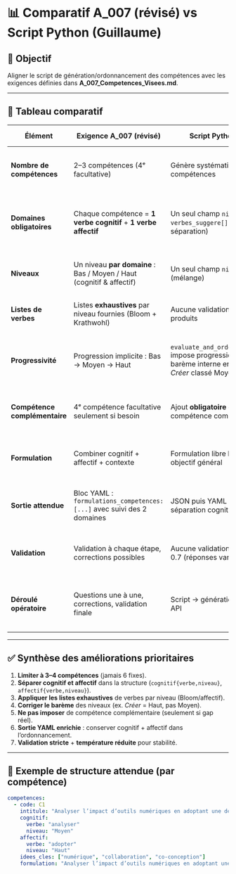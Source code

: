 # 📊 Comparatif A_007 (révisé) vs Script Python (Guillaume)

## 🎯 Objectif
Aligner le script de génération/ordonnancement des compétences avec les exigences définies dans **A_007_Competences_Visees.md**.

---

## 📝 Tableau comparatif

| Élément | Exigence A_007 (révisé) | Script Python actuel | Écart constaté | Améliorations nécessaires |
|---------|--------------------------|----------------------|----------------|---------------------------|
| **Nombre de compétences** | 2–3 compétences (4ᵉ facultative) | Génère systématiquement **6** compétences | Cardinalité incorrecte | Limiter la génération à **3–4** (paramétrable : 3 par défaut, 4 si besoin) |
| **Domaines obligatoires** | Chaque compétence = **1 verbe cognitif** + **1 verbe affectif** | Un seul champ `niveau` + `verbes_suggere[]` (pas de séparation) | Domaine affectif totalement absent | Ajouter deux sous-structures distinctes : `cognitif {verbe, niveau}` et `affectif {verbe, niveau}` |
| **Niveaux** | Un niveau **par domaine** : Bas / Moyen / Haut (cognitif & affectif) | Un seul champ `niveau` (mélange) | Perte de granularité | Forcer `cognitif.niveau` et `affectif.niveau` séparés |
| **Listes de verbes** | Listes **exhaustives** par niveau fournies (Bloom + Krathwohl) | Aucune validation sur les verbes produits | Risque de verbes hors référentiel | Intégrer un **contrôle** : verbe ∈ liste exhaustive du niveau choisi |
| **Progressivité** | Progression implicite : Bas → Moyen → Haut | `evaluate_and_order_competences` impose progression, mais barème interne erroné (ex. *Créer* classé Moyen) | Erreur de mapping niveaux | Reprendre les tables de verbes/niveaux depuis A_007 pour fiabiliser l’ordonnancement |
| **Compétence complémentaire** | 4ᵉ compétence facultative seulement si besoin | Ajout **obligatoire** d’une compétence complémentaire | Excès de compétences | Ne suggérer une compétence complémentaire **que si un “gap” réel** est détecté |
| **Formulation** | Combiner cognitif + affectif + contexte | Formulation libre basée sur objectif général | Formulations incomplètes / non alignées | Pattern contrôlé : *« [verbe cognitif] … en [verbe affectif] … (contextualisé) »* |
| **Sortie attendue** | Bloc YAML : `formulations_competences: [...]` avec suivi des 2 domaines | JSON puis YAML simplifié, sans séparation cognitif/affectif | Perte des attributs essentiels | Étendre la sortie YAML avec : <br>`cognitif: {verbe, niveau}` <br>`affectif: {verbe, niveau}` |
| **Validation** | Validation à chaque étape, corrections possibles | Aucune validation, température 0.7 (réponses variables) | Risque de réponses incohérentes | Ajouter **validation stricte** + baisser température (0.2–0.3) pour cohérence |
| **Déroulé opératoire** | Questions une à une, corrections, validation finale | Script → génération directe par API | Écart de logique (mais partiellement hors script) | Si intégré côté assistant : respecter déroulé A_007 pour cohérence formateur |

---

## ✅ Synthèse des améliorations prioritaires

1. **Limiter à 3–4 compétences** (jamais 6 fixes).
2. **Séparer cognitif et affectif** dans la structure (`cognitif{verbe,niveau}`, `affectif{verbe,niveau}`).
3. **Appliquer les listes exhaustives** de verbes par niveau (Bloom/affectif).
4. **Corriger le barème** des niveaux (ex. *Créer* = Haut, pas Moyen).
5. **Ne pas imposer** de compétence complémentaire (seulement si gap réel).
6. **Sortie YAML enrichie** : conserver cognitif + affectif dans l’ordonnancement.
7. **Validation stricte** + **température réduite** pour stabilité.

---

## 📌 Exemple de structure attendue (par compétence)

```yaml
competences:
  - code: C1
    intitule: "Analyser l’impact d’outils numériques en adoptant une démarche collaborative"
    cognitif:
      verbe: "analyser"
      niveau: "Moyen"
    affectif:
      verbe: "adopter"
      niveau: "Haut"
    idees_cles: ["numérique", "collaboration", "co-conception"]
    formulation: "Analyser l’impact d’outils numériques en adoptant une démarche collaborative avec les pairs"


